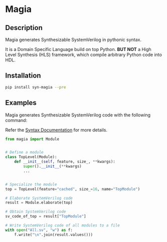# Magia

## Description
Magia generates Synthesizable SystemVerilog in pythonic syntax.

It is a Domain Specific Language build on top Python. 
**BUT NOT** a High Level Synthesis (HLS) framework, which compile arbitrary Python code into HDL.

## Installation

```bash
pip install syn-magia --pre
```

## Examples

Magia generates Synthesizable SystemVerilog code with the following command:

Refer the [Syntax Documentation](docs/syntax.md) for more details.

```python
from magia import Module


# Define a module
class TopLevel(Module):
    def __init__(self, feature, size_, **kwargs):
        super().__init__(**kwargs)
        ...


# Specialize the module
top = TopLevel(feature="cached", size_=16, name="TopModule")

# Elaborate SystemVerilog code
result = Module.elaborate(top)

# Obtain SystemVerilog code
sv_code_of_top = result["TopModule"]

# Write SystemVerilog code of all modules to a file
with open("All.sv", "w") as f:
    f.write("\n".join(result.values()))

```